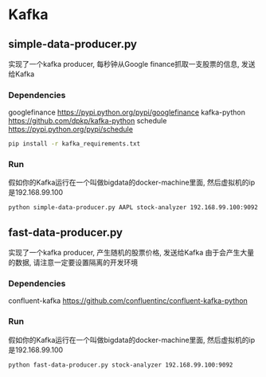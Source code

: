 # Kafka

## simple-data-producer.py
实现了一个kafka producer, 每秒钟从Google finance抓取一支股票的信息, 发送给Kafka

### Dependencies
googlefinance   https://pypi.python.org/pypi/googlefinance
kafka-python    https://github.com/dpkp/kafka-python
schedule        https://pypi.python.org/pypi/schedule

```sh
pip install -r kafka_requirements.txt
```

### Run
假如你的Kafka运行在一个叫做bigdata的docker-machine里面, 然后虚拟机的ip是192.168.99.100
```sh
python simple-data-producer.py AAPL stock-analyzer 192.168.99.100:9092
```


## fast-data-producer.py
实现了一个kafka producer, 产生随机的股票价格, 发送给Kafka
由于会产生大量的数据, 请注意一定要设置隔离的开发环境

### Dependencies
confluent-kafka https://github.com/confluentinc/confluent-kafka-python

### Run
假如你的Kafka运行在一个叫做bigdata的docker-machine里面, 然后虚拟机的ip是192.168.99.100
```sh
python fast-data-producer.py stock-analyzer 192.168.99.100:9092
```

